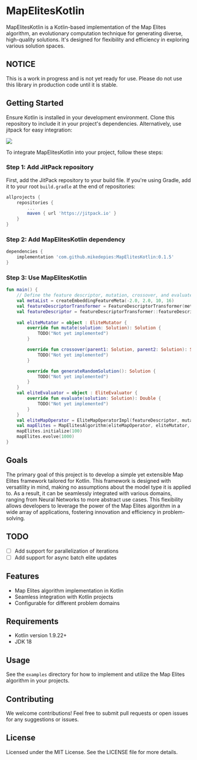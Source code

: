 # MapElitesKotlin

MapElitesKotlin is a Kotlin-based implementation of the Map Elites algorithm, an evolutionary computation technique for generating diverse, high-quality solutions. It's designed for flexibility and efficiency in exploring various solution spaces.

## NOTICE
This is a work in progress and is not yet ready for use. Please do not use this library in production code until it is stable. 

## Getting Started

Ensure Kotlin is installed in your development environment. Clone this repository to include it in your project's dependencies. Alternatively, use jitpack for easy integration:

[![](https://jitpack.io/v/MikeDepies/MapElitesKotlin.svg)](https://jitpack.io/#MikeDepies/MapElitesKotlin)

To integrate MapElitesKotlin into your project, follow these steps:

### Step 1: Add JitPack repository

First, add the JitPack repository to your build file. If you're using Gradle, add it to your root `build.gradle` at the end of repositories:

```gradle
allprojects {
    repositories {
        ...
        maven { url 'https://jitpack.io' }
    }
}
```

### Step 2: Add MapElitesKotlin dependency
```gradle
dependencies {
    implementation 'com.github.mikedepies:MapElitesKotlin:0.1.5'
}
```

### Step 3: Use MapElitesKotlin

```kotlin
fun main() {
    // Define the feature descriptor, mutation, crossover, and evaluate functions
    val metaList = createEmbeddingFeatureMeta(-2.0, 2.0, 10, 16)
    val featureDescriptorTransformer = FeatureDescriptorTransformer(metaList)
    val featureDescriptor = featureDescriptorTransformer::featureDescriptor
    
    val eliteMutator = object : EliteMutator {
        override fun mutate(solution: Solution): Solution {
            TODO("Not yet implemented")
        }

        override fun crossover(parent1: Solution, parent2: Solution): Solution {
            TODO("Not yet implemented")
        }

        override fun generateRandomSolution(): Solution {
            TODO("Not yet implemented")
        }
    }
    val eliteEvaluator = object : EliteEvaluator {
        override fun evaluate(solution: Solution): Double {
            TODO("Not yet implemented")
        }
    }
    val eliteMapOperator = EliteMapOperatorImpl(featureDescriptor, mutableMapOf())
    val mapElites = MapElitesAlgorithm(eliteMapOperator, eliteMutator, eliteEvaluator, MapElitesConfiguration((.5)))
    mapElites.initialize(100)
    mapElites.evolve(1000)
}
```
## Goals
The primary goal of this project is to develop a simple yet extensible Map Elites framework tailored for Kotlin. This framework is designed with versatility in mind, making no assumptions about the model type it is applied to. As a result, it can be seamlessly integrated with various domains, ranging from Neural Networks to more abstract use cases. This flexibility allows developers to leverage the power of the Map Elites algorithm in a wide array of applications, fostering innovation and efficiency in problem-solving.

## TODO
- [ ] Add support for parallelization of iterations
- [ ] Add support for async batch elite updates
## Features

- Map Elites algorithm implementation in Kotlin
- Seamless integration with Kotlin projects
- Configurable for different problem domains

## Requirements

- Kotlin version 1.9.22+
- JDK 18

## Usage

See the `examples` directory for how to implement and utilize the Map Elites algorithm in your projects.

## Contributing

We welcome contributions! Feel free to submit pull requests or open issues for any suggestions or issues.

## License

Licensed under the MIT License. See the LICENSE file for more details.
